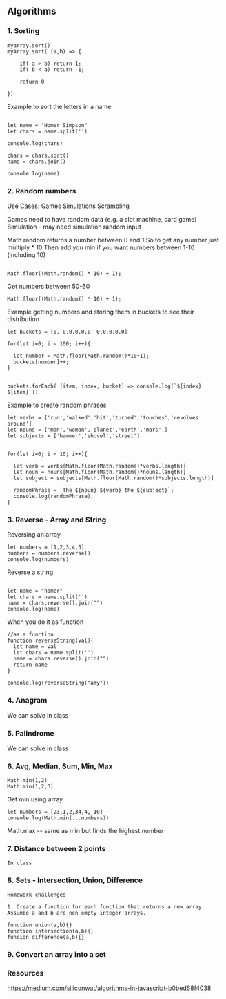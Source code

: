 ## Algorithms

### 1. Sorting
```
myarray.sort()
myArray.sort( (a,b) => {

    if( a > b) return 1;
    if( b < a) return -1;

    return 0

})
```

Example to sort the letters in a name

```

let name = "Homer Simpson"
let chars = name.split('')

console.log(chars)

chars = chars.sort()
name = chars.join()

console.log(name)
```

### 2. Random numbers
Use Cases:
Games
Simulations
Scrambling

Games need to have random data (e.g. a slot machine, card game)
Simulation - may need simulation random input

Math.random returns a number between 0 and 1
So to get any number just multiply * 10 
Then add you min if you want numbers between 1-10 (including 10)
```

Math.floor((Math.random() * 10) + 1);

```

Get numbers between 50-60
```
Math.floor((Math.random() * 10) + 1);
```

Example getting numbers and storing them in buckets to 
see their distribution

```
let buckets = [0, 0,0,0,0,0, 0,0,0,0,0]

for(let i=0; i < 100; i++){
  
  let number = Math.floor(Math.random()*10+1);
  buckets[number]++;
}


buckets.forEach( (item, index, bucket) => console.log(`${index} ${item}`))
```

Example to create random phrases



```
let verbs = ['run','walked','hit','turned','touches','revolves around']
let nouns = ['man','woman','planet','earth','mars',]
let subjects = ['hammer','shovel','street']


for(let i=0; i < 10; i++){
  
  let verb = verbs[Math.floor(Math.random()*verbs.length)]
  let noun = nouns[Math.floor(Math.random()*nouns.length)]
  let subject = subjects[Math.floor(Math.random()*subjects.length)]
  
  randomPhrase = `The ${noun} ${verb} the ${subject}`;
  console.log(randomPhrase);
}
```
### 3. Reverse -  Array and String

Reversing an array
```
let numbers = [1,2,3,4,5]
numbers = numbers.reverse()
console.log(numbers)

```

Reverse a string
```

let name = "homer"
let chars = name.split('')
name = chars.reverse().join("")
console.log(name)

```

When you do it as function
```
//as a function
function reverseString(val){
  let name = val
  let chars = name.split('')
  name = chars.reverse().join("")
  return name
}

console.log(reverseString("amy"))
```
### 4. Anagram
We can solve in class

### 5. Palindrome
We can solve in class

### 6. Avg, Median, Sum, Min, Max

```
Math.min(1,2)
Math.min(1,2,3)
```

Get min using array
```
let numbers = [23,1,2,34,4,-10]
console.log(Math.min(...numbers))
```

Math.max -- same as min but finds the highest number
### 7. Distance between 2 points

```
In class
```

### 8. Sets - Intersection, Union, Difference

```
Homework challenges

1. Create a function for each function that returns a new array. Assumbe a and b are non empty integer arrays.

function union(a,b){}
function intersection(a,b){}
funcion difference(a,b){}

```
### 9. Convert an array into a set





### Resources
https://medium.com/siliconwat/algorithms-in-javascript-b0bed68f4038
